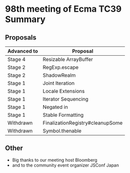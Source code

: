 # 98th meeting of Ecma TC39 Summary

## Proposals

| Advanced to | Proposal                         |
| ----------- | -------------------------------- |
| Stage 4     | Resizable ArrayBuffer            |
| Stage 2     | RegExp.escape                    |
| Stage 2     | ShadowRealm                      |
| Stage 1     | Joint Iteration                  |
| Stage 1     | Locale Extensions                |
| Stage 1     | Iterator Sequencing              |
| Stage 1     | Negated in                       |
| Stage 1     | Stable Formatting                |
| Withdrawn   | FinalizationRegistry#cleanupSome |
| Withdrawn   | Symbol.thenable                  |

## Other

- Big thanks to our meeting host Bloomberg
- and to the community event organizer JSConf Japan
